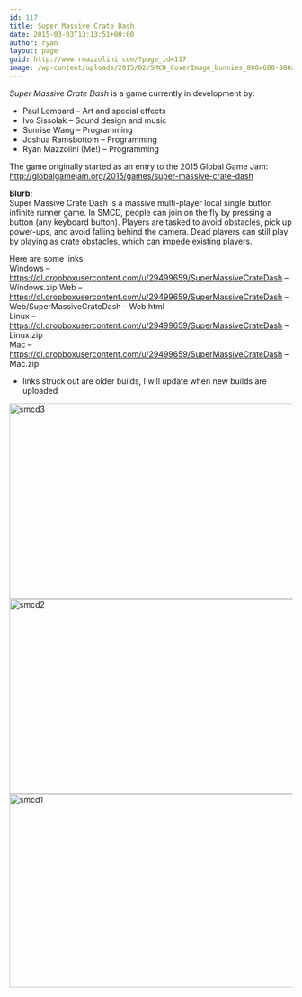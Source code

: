 ```yaml
---
id: 117
title: Super Massive Crate Dash
date: 2015-03-03T13:13:51+00:00
author: ryan
layout: page
guid: http://www.rmazzolini.com/?page_id=117
image: /wp-content/uploads/2015/02/SMCD_CoverImage_bunnies_800x600-800x510.png
---
```

_Super Massive Crate Dash_ is a game currently in development by:

  * Paul Lombard &#8211; Art and special effects
  * Ivo Sissolak &#8211; Sound design and music
  * Sunrise Wang &#8211; Programming
  * Joshua Ramsbottom &#8211; Programming
  * Ryan Mazzolini (Me!) &#8211; Programming

The game originally started as an entry to the 2015 Global Game Jam: <a href="http://globalgamejam.org/2015/games/super-massive-crate-dash" target="_blank" rel="nofollow">http://globalgamejam.org/2015/games/super-massive-crate-dash</a>

**Blurb:**  
Super Massive Crate Dash is a massive multi-player local single button infinite runner game. In SMCD, people can join on the fly by pressing a button (any keyboard button). Players are tasked to avoid obstacles, pick up power-ups, and avoid falling behind the camera. Dead players can still play by playing as crate obstacles, which can impede existing players.

Here are some links:  
Windows &#8211; <a href="https://dl.dropboxusercontent.com/u/29499659/SuperMassiveCrateDash%20-%20Windows.zip" target="_blank" rel="nofollow">https://dl.dropboxusercontent.com/u/29499659/SuperMassiveCrateDash &#8211; Windows.zip</a> Web &#8211; <a href="https://dl.dropboxusercontent.com/u/29499659/SuperMassiveCrateDash%20-%20Web/SuperMassiveCrateDash%20-%20Web.html" target="_blank" rel="nofollow">https://dl.dropboxusercontent.com/u/29499659/SuperMassiveCrateDash &#8211; Web/SuperMassiveCrateDash &#8211; Web.html</a>  
Linux &#8211; <a href="https://dl.dropboxusercontent.com/u/29499659/SuperMassiveCrateDash%20-%20Linux.zip" target="_blank" rel="nofollow">https://dl.dropboxusercontent.com/u/29499659/SuperMassiveCrateDash &#8211; Linux.zip</a>  
Mac &#8211; <a href="https://dl.dropboxusercontent.com/u/29499659/SuperMassiveCrateDash%20-%20Mac.zip" target="_blank" rel="nofollow">https://dl.dropboxusercontent.com/u/29499659/SuperMassiveCrateDash &#8211; Mac.zip</a>

* links struck out are older builds, I will update when new builds are uploaded

[<img loading="lazy" class="alignnone size-large wp-image-133" src="https://i0.wp.com/www.rmazzolini.com/wp-content/uploads/2015/03/smcd3.png?resize=620%2C348" alt="smcd3" width="620" height="348" srcset="https://i0.wp.com/www.rmazzolini.com/wp-content/uploads/2015/03/smcd3.png?resize=1024%2C574 1024w, https://i0.wp.com/www.rmazzolini.com/wp-content/uploads/2015/03/smcd3.png?resize=300%2C168 300w, https://i0.wp.com/www.rmazzolini.com/wp-content/uploads/2015/03/smcd3.png?w=1591 1591w, https://i0.wp.com/www.rmazzolini.com/wp-content/uploads/2015/03/smcd3.png?w=1240 1240w" sizes="(max-width: 620px) 100vw, 620px" data-recalc-dims="1" />](https://i0.wp.com/www.rmazzolini.com/wp-content/uploads/2015/03/smcd3.png) [<img loading="lazy" class="alignnone size-large wp-image-134" src="https://i0.wp.com/www.rmazzolini.com/wp-content/uploads/2015/03/smcd2.png?resize=620%2C347" alt="smcd2" width="620" height="347" srcset="https://i0.wp.com/www.rmazzolini.com/wp-content/uploads/2015/03/smcd2.png?resize=1024%2C573 1024w, https://i0.wp.com/www.rmazzolini.com/wp-content/uploads/2015/03/smcd2.png?resize=300%2C168 300w, https://i0.wp.com/www.rmazzolini.com/wp-content/uploads/2015/03/smcd2.png?w=1590 1590w, https://i0.wp.com/www.rmazzolini.com/wp-content/uploads/2015/03/smcd2.png?w=1240 1240w" sizes="(max-width: 620px) 100vw, 620px" data-recalc-dims="1" />](https://i0.wp.com/www.rmazzolini.com/wp-content/uploads/2015/03/smcd2.png) [<img loading="lazy" class="alignnone size-large wp-image-135" src="https://i0.wp.com/www.rmazzolini.com/wp-content/uploads/2015/03/smcd1.png?resize=620%2C345" alt="smcd1" width="620" height="345" srcset="https://i0.wp.com/www.rmazzolini.com/wp-content/uploads/2015/03/smcd1.png?resize=1024%2C569 1024w, https://i0.wp.com/www.rmazzolini.com/wp-content/uploads/2015/03/smcd1.png?resize=300%2C167 300w, https://i0.wp.com/www.rmazzolini.com/wp-content/uploads/2015/03/smcd1.png?w=1587 1587w, https://i0.wp.com/www.rmazzolini.com/wp-content/uploads/2015/03/smcd1.png?w=1240 1240w" sizes="(max-width: 620px) 100vw, 620px" data-recalc-dims="1" />](https://i0.wp.com/www.rmazzolini.com/wp-content/uploads/2015/03/smcd1.png)